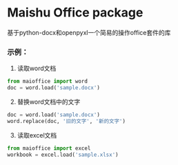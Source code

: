 # Maishu Office package

基于python-docx和openpyxl一个简易的操作office套件的库

### 示例：
1. 读取word文档

```python
from maioffice import word
doc = word.load('sample.docx')
```

2. 替换word文档中的文字
```python
doc = word.load('sample.docx')
word.replace(doc, '旧的文字', '新的文字')
```

3. 读取excel文档
```python
from maioffice import excel
workbook = excel.load('sample.xlsx')
```

